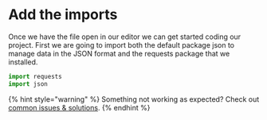 # Add the imports

Once we have the file open in our editor we can get started coding our project. First we are going to import both the default package json to manage data in the JSON format and the requests package that we installed.&#x20;

```python
import requests
import json
```

{% hint style="warning" %}
Something not working as expected? Check out [common issues & solutions](../common-issues-and-solutions.md).&#x20;
{% endhint %}
